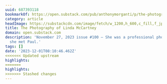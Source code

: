 ```yaml
---
uuid: 687393118
bookmarkOf: https://open.substack.com/pub/anthonymorganti/p/the-photography-of-linda-mccartney?r=5cjn3&utm_medium=ios&utm_campaign=post
category: article
headImage: https://substackcdn.com/image/fetch/w_1200,h_600,c_fill,f_jpg,q_auto:good,fl_progressive:steep,g_auto/https%3A%2F%2Fsubstack-post-media.s3.amazonaws.com%2Fpublic%2Fimages%2F044e2d86-d731-4231-b875-9e7f40b16449.heic
title: The Photography of Linda McCartney
domain: open.substack.com
description: 'November 27, 2023 issue #100 – She was a professional photographer before
  she met Paul.'
tags: []
date: '2023-12-01T08:10:46.462Z'
<<<<<<< Updated upstream
highlights: 
=======
highlights:
>>>>>>> Stashed changes
---
```



